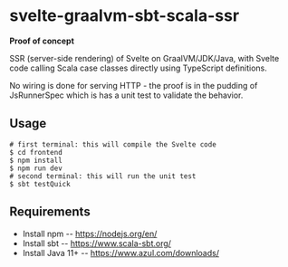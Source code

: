 # svelte-graalvm-sbt-scala-ssr

__Proof of concept__

SSR (server-side rendering) of Svelte on GraalVM/JDK/Java, with Svelte code calling Scala case classes directly using TypeScript definitions.

No wiring is done for serving HTTP - the proof is in the pudding of JsRunnerSpec which is has a unit test to validate the behavior.

## Usage

```
# first terminal: this will compile the Svelte code
$ cd frontend
$ npm install
$ npm run dev
# second terminal: this will run the unit test
$ sbt testQuick
```

## Requirements

- Install npm -- https://nodejs.org/en/
- Install sbt -- https://www.scala-sbt.org/
- Install Java 11+ -- https://www.azul.com/downloads/
